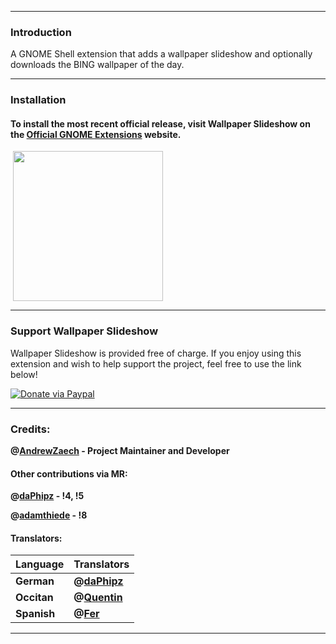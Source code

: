 -----
### Introduction

A GNOME Shell extension that adds a wallpaper slideshow and optionally downloads the BING wallpaper of the day.

-----

### Installation

#### To install the most recent official release, visit Wallpaper Slideshow on the [Official GNOME Extensions](https://extensions.gnome.org/extension/6281/wallpaper-slideshow/) website.

<a href="https://extensions.gnome.org/extension/6281/wallpaper-slideshow/"> <img src="https://gitlab.com/arcmenu/arcmenu-assets/raw/master/images/get-it-ego.png" width="240" style="margin-left: 4px"/></a>

-----

### Support Wallpaper Slideshow

Wallpaper Slideshow is provided free of charge. If you enjoy using this extension and wish to help support the project, feel free to use the link below!

[![Donate via Paypal](https://gitlab.com/arcmenu/arcmenu-assets/raw/master/images/paypal_donate.png)](https://www.paypal.com/donate/?cmd=_donations&business=53CWA7NR743WC&item_name=Support+Wallpaper+Slideshow&currency_code=USD&source=url)

-----

### Credits:

**@[AndrewZaech](https://gitlab.com/AndrewZaech) - Project Maintainer and Developer**

#### Other contributions via MR:

**@[daPhipz](https://gitlab.com/daPhipz) - !4, !5**

**@[adamthiede](https://gitlab.com/adamthiede) - !8**


#### Translators:

| Language | Translators |
| ------ | ------ |
| **German** | **@[daPhipz](https://gitlab.com/daPhipz)** |
| **Occitan** | **@[Quentin](https://gitlab.com/quenty_occitania)** |
| **Spanish** | **@[Fer](https://gitlab.com/Imparator)** |

-----
